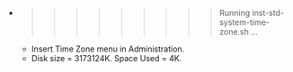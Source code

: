 * >>>>>>>>> Running inst-std-system-time-zone.sh ...
  * Insert Time Zone menu in Administration.
  * Disk size = 3173124K. Space Used = 4K.
